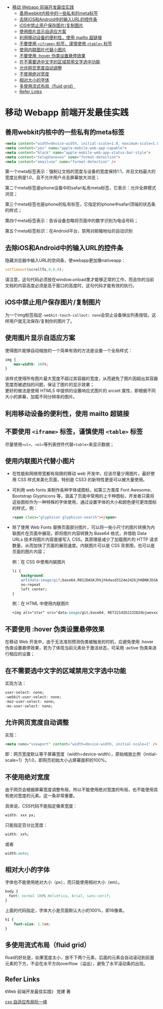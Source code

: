 - [移动 Webapp 前端开发最佳实践](#%E7%A7%BB%E5%8A%A8-webapp-%E5%89%8D%E7%AB%AF%E5%BC%80%E5%8F%91%E6%9C%80%E4%BD%B3%E5%AE%9E%E8%B7%B5)
  - [善用webkit内核中的一些私有的meta标签](#%E5%96%84%E7%94%A8webkit%E5%86%85%E6%A0%B8%E4%B8%AD%E7%9A%84%E4%B8%80%E4%BA%9B%E7%A7%81%E6%9C%89%E7%9A%84meta%E6%A0%87%E7%AD%BE)
  - [去除iOS和Android中的输入URL的控件条](#%E5%8E%BB%E9%99%A4ios%E5%92%8Candroid%E4%B8%AD%E7%9A%84%E8%BE%93%E5%85%A5url%E7%9A%84%E6%8E%A7%E4%BB%B6%E6%9D%A1)
  - [iOS中禁止用户保存图片/复制图片](#ios%E4%B8%AD%E7%A6%81%E6%AD%A2%E7%94%A8%E6%88%B7%E4%BF%9D%E5%AD%98%E5%9B%BE%E7%89%87%E5%A4%8D%E5%88%B6%E5%9B%BE%E7%89%87)
  - [使用图片显示自适应方案](#%E4%BD%BF%E7%94%A8%E5%9B%BE%E7%89%87%E6%98%BE%E7%A4%BA%E8%87%AA%E9%80%82%E5%BA%94%E6%96%B9%E6%A1%88)
  - [利用移动设备的便利性，使用 mailto 超链接](#%E5%88%A9%E7%94%A8%E7%A7%BB%E5%8A%A8%E8%AE%BE%E5%A4%87%E7%9A%84%E4%BE%BF%E5%88%A9%E6%80%A7%EF%BC%8C%E4%BD%BF%E7%94%A8-mailto-%E8%B6%85%E9%93%BE%E6%8E%A5)
  - [不要使用 `<iframe>` 标签，谨慎使用 `<table>` 标签](#%E4%B8%8D%E8%A6%81%E4%BD%BF%E7%94%A8-iframe-%E6%A0%87%E7%AD%BE%EF%BC%8C%E8%B0%A8%E6%85%8E%E4%BD%BF%E7%94%A8-table-%E6%A0%87%E7%AD%BE)
  - [使用内联图片代替小图片](#%E4%BD%BF%E7%94%A8%E5%86%85%E8%81%94%E5%9B%BE%E7%89%87%E4%BB%A3%E6%9B%BF%E5%B0%8F%E5%9B%BE%E7%89%87)
  - [不要使用 :hover 伪类设置悬停效果](#%E4%B8%8D%E8%A6%81%E4%BD%BF%E7%94%A8-hover-%E4%BC%AA%E7%B1%BB%E8%AE%BE%E7%BD%AE%E6%82%AC%E5%81%9C%E6%95%88%E6%9E%9C)
  - [在不需要选中文字的区域禁用文字选中功能](#%E5%9C%A8%E4%B8%8D%E9%9C%80%E8%A6%81%E9%80%89%E4%B8%AD%E6%96%87%E5%AD%97%E7%9A%84%E5%8C%BA%E5%9F%9F%E7%A6%81%E7%94%A8%E6%96%87%E5%AD%97%E9%80%89%E4%B8%AD%E5%8A%9F%E8%83%BD)
  - [允许网页宽度自动调整](#%E5%85%81%E8%AE%B8%E7%BD%91%E9%A1%B5%E5%AE%BD%E5%BA%A6%E8%87%AA%E5%8A%A8%E8%B0%83%E6%95%B4)
  - [不使用绝对宽度](#%E4%B8%8D%E4%BD%BF%E7%94%A8%E7%BB%9D%E5%AF%B9%E5%AE%BD%E5%BA%A6)
  - [相对大小的字体](#%E7%9B%B8%E5%AF%B9%E5%A4%A7%E5%B0%8F%E7%9A%84%E5%AD%97%E4%BD%93)
  - [多使用流式布局（fluid grid）](#%E5%A4%9A%E4%BD%BF%E7%94%A8%E6%B5%81%E5%BC%8F%E5%B8%83%E5%B1%80%EF%BC%88fluid-grid%EF%BC%89)
  - [Refer Links](#refer-links)

# 移动 Webapp 前端开发最佳实践

## 善用webkit内核中的一些私有的meta标签

```html
<meta content="width=device-width, initial-scale=1.0, maximum-scale=1.0, user-scalable=0" name="viewport">
<meta content="yes" name="apple-mobile-web-app-capable">
<meta content="black" name="apple-mobile-web-app-status-bar-style">
<meta content="telephone=no" name="format-detection">
<meta content="email=no" name="format-detection" />
```

第一个meta标签表示：强制让文档的宽度与设备的宽度保持1:1，并且文档最大的宽度比例是1.0，且不允许用户点击屏幕放大浏览；

第二个meta标签是iphone设备中的safari私有meta标签，它表示：允许全屏模式浏览；

第三个meta标签也是iphone的私有标签，它指定的iphone中safari顶端的状态条的样式；

第四个meta标签表示：告诉设备忽略将页面中的数字识别为电话号码；

第五个meta标签标识：在Android平台，禁用对邮箱地址的自动识别


## 去除iOS和Android中的输入URL的控件条

隐藏浏览器中输入URL的空间条，使webapp更加像nativeapp：
```javascript
setTimeout(scrollTo,0,0,0);
```
请注意，这句代码必须放在window.onload里才能够正常的工作，而且你的当前文档的内容高度必须是高于窗口的高度时，这句代码才能有效的执行。

## iOS中禁止用户保存图片/复制图片

为一个img标签指定`-webkit-touch-callout: none`会禁止设备弹出列表按钮，这样用户就无法保存/复制你的图片了。



## 使用图片显示自适应方案

使得图片能够自动缩放的一个简单有效的方法是设置一个全局样式：
```css
img {
	max-width: 100%;
}
```
该样式使得所有图片最大宽度不超过其容器的宽度，从而避免了图片因超出其容器宽度而被遮挡的问题，保证了图片的显示效果；   
更好的做法是使用 HTML5 中提供的设置响应式图片的 srcset 属性，即根据不同大小的屏幕，加载不同分辨率的图片。



## 利用移动设备的便利性，使用 mailto 超链接

## 不要使用 `<iframe>` 标签，谨慎使用 `<table>` 标签

尽量使用`<ul>`、`<ol>`等列表控件代替`<table>`来显示数据；

## 使用内联图片代替小图片
	
- 在性能和网络带宽都有局限的移动 web 开发中，应该尽量少用图片，最好使用 CSS 样式来美化页面，特别是 CSS3 的新特性更是可以被大量使用。

- 可利用 web fonts 来制作各种字体或图标，如第三方类库 Font Awesome、Bootstrap Glyphicons 等，涵盖了页面中常用的上千种图标，开发者只需将这些图标作为一种特殊的字体使用，通过设置字体的大小和颜色便可更改图标的样式，例：
	```html
	<span class="glyphicon glyphicon-search"></span>
	```

- 除了使用 Web Fonts 替换页面部分图片，可以将一些小尺寸的图片转换为内联图片在页面中展现，即将图片内容转换为 Base64 格式，并借助 Data URLs 技术将图片内容直接写入 CSS。其原理是减少了加载图片的 HTTP 请求数量，从而加快了页面的展现速度。内联图片可以是 CSS 背景图，也可以是页面的图片内容；

	例：在 CSS 中使用内联图片
	```css
	li {
		background: 
		url(data:image/gif;base64,R012DASKJhkjhkdasd3124e242kjhKBNKJDSAF9231ELKNHJ///asdasdadwerfoih90312423NRBF2JKCH498/das/dasd32r553olkhjLIH23)
		no-repeat
		left center;
	}
	```
	例：在 HTML 中使用内联图片
	```css
	<img alt="star" src="data:image/git;base64, RET3214IOJ23ID2dojwexxx" />
	```


## 不要使用 :hover 伪类设置悬停效果

在移动 Web 开发中，由于无法准则预测伪类被触发的时机，应避免使用 :hover 伪类设置悬停效果，若为了体现当前元素处于激活状态，可采用 :active 伪类来进行相应的设置；

## 在不需要选中文字的区域禁用文字选中功能
	
实现方法：
```css
user-select: none;
-webkit-user-select: none;
-moz-user-select: none;
-ms-user-select: none;
```


## 允许网页宽度自动调整

实现：
```html
<meta name="viewport" content="width=device-width, initial-scale=1" />
```
即：网页宽度默认等于屏幕宽度（width=device-width），原始缩放比例（initial-scale=1）为1.0，即网页初始大小占屏幕面积的100%。


## 不使用绝对宽度

由于网页会根据屏幕宽度调整布局，所以不能使用绝对宽度的布局，也不能使用具有绝对宽度的元素。这一条非常重要。

具体说，CSS代码不能指定像素宽度：
```css
width: xxx px;
```
只能指定百分比宽度：
```css
width: xx%;
```
或者
```css
width:auto;
```


## 相对大小的字体

字体也不能使用绝对大小（px），而只能使用相对大小（em）。
```css
body {
　font: normal 100% Helvetica, Arial, sans-serif;
}
```
上面的代码指定，字体大小是页面默认大小的100%，即16像素。

```css
h1 {
	font-size: 1.5em; 
}
```

## 多使用流式布局（fluid grid）

float的好处是，如果宽度太小，放不下两个元素，后面的元素会自动滚动到前面元素的下方，不会在水平方向overflow（溢出），避免了水平滚动条的出现。





## Refer Links

《Web 前端开发最佳实践》 党建 著

[css 自适应布局阮一峰](https://www.cnblogs.com/youxin/p/3343780.html)

